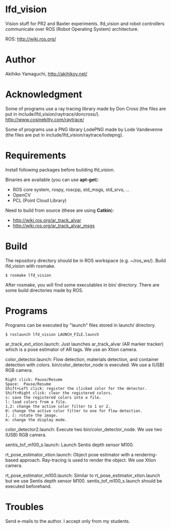 lfd_vision
==================
Vision stuff for PR2 and Baxter experiments.
lfd_vision and robot controllers communicate over ROS (Robot Operating System) architecture.

ROS:
http://wiki.ros.org/

Author
==================
Akihiko Yamaguchi, http://akihikoy.net/


Acknowledgment
==================
Some of programs use a ray tracing library made by Don Cross (the files are put in include/lfd_vision/raytrace/doncross/).
http://www.cosinekitty.com/raytrace/

Some of programs use a PNG library LodePNG made by Lode Vandevenne (the files are put in include/lfd_vision/raytrace/lodepng).


Requirements
==================
Install following packages before building lfd_vision.

Binaries are available (you can use **apt-get**):
- ROS core system, rospy, roscpp, std_msgs, std_srvs, ...
- OpenCV
- PCL (Point Cloud Library)

Need to build from source (these are using **Catkin**):
- http://wiki.ros.org/ar_track_alvar
- http://wiki.ros.org/ar_track_alvar_msgs


Build
==================
The repository directory should be in ROS workspace (e.g. ~/ros_ws/).
Build lfd_vision with rosmake.

```
$ rosmake lfd_vision
```

After rosmake, you will find some executables in bin/ directory.
There are some build directories made by ROS.


Programs
==================
Programs can be executed by "launch" files stored in launch/ directory.

```
$ roslaunch lfd_vision LAUNCH_FILE.launch
```

ar_track_ext_xtion.launch:
Just launches ar_track_alvar (AR marker tracker) which is a pose estimator of AR tags.
We use an Xtion camera.

color_detector.launch:
Flow detection, materials detection, and container detection with colors.
bin/color_detector_node is executed.
We use a (USB) RGB camera.

```
Right click: Pause/Resume
Space:  Pause/Resume
Shift+Left click: register the clicked color for the detector.
Shift+Right click: clear the registered colors.
s: save the registered colors into a file.
l: load colors from a file.
1,2: change the active color filter to 1 or 2.
0: change the active color filter to one for flow detection.
], [: rotate the image.
m: change the display mode.
```

color_detector2.launch:
Execute two bin/color_detector_node.
We use two (USB) RGB camera.

sentis_tof_m100_s.launch:
Launch Sentis depth sensor M100.

rt_pose_estimator_xtion.launch:
Object pose estimator with a rendering-based approach.
Ray-tracing is used to render the object.
We use Xtion camera.

rt_pose_estimator_m100.launch:
Similar to rt_pose_estimator_xtion.launch but we use Sentis depth sensor M100.
sentis_tof_m100_s.launch should be executed beforehand.


Troubles
==================
Send e-mails to the author.  I accept only from my students.
